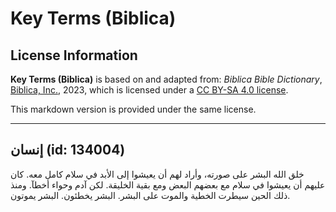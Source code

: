# Key Terms (Biblica)

## License Information

**Key Terms (Biblica)** is based on and adapted from: _Biblica Bible Dictionary_, [Biblica, Inc.](https://www.biblica.com/), 2023, which is licensed under a [CC BY-SA 4.0 license](https://creativecommons.org/licenses/by-sa/4.0/legalcode.en).

This markdown version is provided under the same license.



--------------------------------

## إنسان (id: 134004)

خلق الله البشر على صورته، وأراد لهم أن يعيشوا إلى الأبد في سلام كامل معه. كان عليهم أن يعيشوا في سلام مع بعضهم البعض ومع بقية الخليقة. لكن آدم وحواء أخطآ. ومنذ ذلك الحين سيطرت الخطية والموت على البشر. البشر يخطئون. البشر يموتون.


